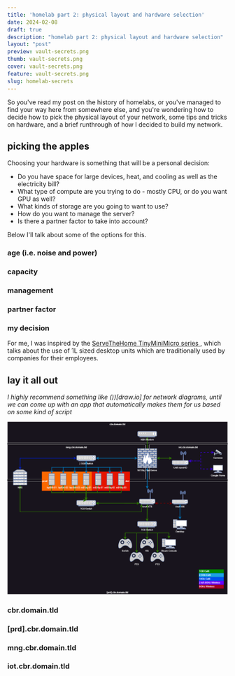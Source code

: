 ```yaml
---
title: 'homelab part 2: physical layout and hardware selection'
date: 2024-02-08
draft: true
description: "homelab part 2: physical layout and hardware selection"
layout: "post"
preview: vault-secrets.png
thumb: vault-secrets.png
cover: vault-secrets.png
feature: vault-secrets.png
slug: homelab-secrets
---
```

So you've read my post on the history of homelabs, or you've managed to find your way here from somewhere else, and you're wondering how to decide how to pick the physical layout of your network, some tips and tricks on hardware, and a brief runthrough of how I decided to build my network.

## picking the apples
Choosing your hardware is something that will be a personal decision:
- Do you have space for large devices, heat, and cooling as well as the electricity bill?
- What type of compute are you trying to do - mostly CPU, or do you want GPU as well?
- What kinds of storage are you going to want to use?
- How do you want to manage the server?
- Is there a partner factor to take into account?

Below I'll talk about some of the options for this.

### age (i.e. noise and power)

### capacity

### management

### partner factor 

### my decision
For me, I was inspired by the [ServeTheHome TinyMiniMicro series ](https://www.servethehome.com/perfect-project-tinyminimicro-pushing-a-1l-pc-as-a-server-concept-intel-hp-sabrent-crucial/), which talks about the use of 1L sized desktop units which are traditionally used by companies for their employees.

## lay it all out

_I highly recommend something like ())[draw.io] for network diagrams, until we can come up with an app that automatically makes them for us based on some kind of script_

![](physical-design.png)

### cbr.domain.tld

### [prd].cbr.domain.tld

### mng.cbr.domain.tld

### iot.cbr.domain.tld
